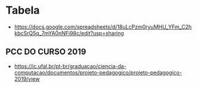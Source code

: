 #  Tabela 
  - https://docs.google.com/spreadsheets/d/18uLcPzm0ryuMHU_YFm_C2hkbcSrQ5q_7mYA0nNFi98c/edit?usp=sharing

## PCC DO CURSO 2019
  - https://ic.ufal.br/pt-br/graduacao/ciencia-da-computacao/documentos/projeto-pedagogico/projeto-pedagogico-2019/view
